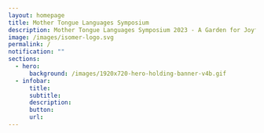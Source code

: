 ```yaml
---
layout: homepage
title: Mother Tongue Languages Symposium
description: Mother Tongue Languages Symposium 2023 - A Garden for Joyful Discovery
image: /images/isomer-logo.svg
permalink: /
notification: ""
sections:
  - hero:
      background: /images/1920x720-hero-holding-banner-v4b.gif
  - infobar:
      title: 
      subtitle: 
      description:
      button: 
      url: 
---
```

      
